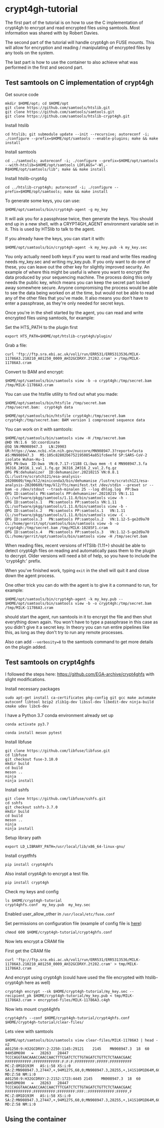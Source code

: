# crypt4gh-tutorial

The first part of the tutorial is on how to use the C implementation of crypt4gh to encrypt and read encrypted files using samtools. Most information was shared with by Robert Davies.

The second part of the tutorial will handle crypt4gh on FUSE mounts. This will allow for encryption and reading / manipulating of encrypted files by any tools on the system.

The last part is how to use the container to also achieve what was performed in the first and second part.

## Test samtools on C implementation of crypt4gh

Get source code
```
mkdir $HOME/opt; cd $HOME/opt
git clone https://github.com/samtools/htslib.git
git clone https://github.com/samtools/samtools.git
git clone https://github.com/samtools/htslib-crypt4gh.git
```

Install htslib
```
cd htslib; git submodule update --init --recursive; autoreconf -i; ./configure --prefix=$HOME/opt/samtools --enable-plugins; make && make install
```

Install samtools
```
cd ../samtools; autoreconf -i; ./configure --prefix=$HOME/opt/samtools --with-htslib=$HOME/opt/samtools LDFLAGS="-Wl,-R$HOME/opt/samtools/lib"; make && make install
```

Install htslib-crypt4g
```
cd ../htslib-crypt4gh; autoreconf -i; ./configure --prefix=$HOME/opt/samtools; make && make install
```

To generate some keys, you can use:
```
$HOME/opt/samtools/bin/crypt4gh-agent -g my_key
```
It will ask you for a passphrase twice, then generate the keys. You should end up in a new shell, with a CRYPT4GH_AGENT environment variable set in it. This is used by HTSlib to talk to the agent.

If you already have the keys, you can start it with:
```
$HOME/opt/samtools/bin/crypt4gh-agent -k my_key.pub -k my_key.sec
```

You only actually need both keys if you want to read and write files reading needs my_key.sec and writing my_key.pub. If you only want to do one of these, you can leave out the other key for slightly improved security. An example of where this might be useful is where you want to encrypt the data produced by your sequencing machine. The process doing this only needs the public key, which means you can keep the secret part locked away somewhere secure. Anyone compromising the process would be able to see the data being worked on at the time, but would not be able to read any of the other files that you've made. It also means you don't have to enter a passphrase, as they're only needed for secret keys.

Once you're in the shell started by the agent, you can read and write encrypted files using samtools, for example:

Set the HTS_PATH to the plugin first
```
export HTS_PATH=$HOME/opt/htslib-crypt4gh/plugin/
```

Grab a file:
```
curl 'ftp://ftp.sra.ebi.ac.uk/vol1/run/ERR531/ERR5313536/MILK-11786A3.210210_A01250_0009_AH32GCDRXY.2t282.cram' > /tmp/MILK-11786A3.cram
```
Convert to BAM and encrypt:
```
$HOME/opt/samtools/bin/samtools view -b -o crypt4gh:/tmp/secret.bam /tmp/MILK-11786A3.cram
```
You can use the htsfile utility to find out what you made:
```
$HOME/opt/samtools/bin/htsfile /tmp/secret.bam
/tmp/secret.bam:  crypt4gh data
```
```
$HOME/opt/samtools/bin/htsfile crypt4gh:/tmp/secret.bam
crypt4gh:/tmp/secret.bam: BAM version 1 compressed sequence data
```
You can work on it with samtools:
```
$HOME/opt/samtools/bin/samtools view -H /tmp/secret.bam
@HD	VN:1.6	SO:coordinate
@SQ	SN:MN908947.3	LN:29903	UR:https://www.ncbi.nlm.nih.gov/nuccore/MN908947.3?report=fasta	AS:MN908947.3	M5:105c82802b67521950854a851fc6eefd	SP:SARS-CoV-2 isolate Wuhan-Hu-1
@PG	PN:bwa	ID:bwa	VN:0.7.17-r1188	CL:bwa mem -t 4 MN908947.3.fa 36316_2#316_1_val_1.fq.gz 36316_2#316_2_val_2.fq.gz
@PG	PN:dehumanizer	ID:dehumanizer.20210215	VN:0.8.1	CL:/lustre/scratch121/esa-analysis-20200609/tmp/kl2/miniconda3/bin/dehumanise /lustre/scratch121/esa-analysis-20200609/tmp/kl2/ftc/manifest.txt /dev/stdin --preset sr --bam -o /dev/stdout --trash-minalen 25 --log dhlog.log	PP:bwa
@PG	ID:samtools	PN:samtools	PP:dehumanizer.20210215	VN:1.11	CL:/software/pkgg/samtools/1.11.0/bin/samtools view -h -
@PG	ID:samtools.1	PN:samtools	PP:samtools	VN:1.11	CL:/software/pkgg/samtools/1.11.0/bin/samtools view -b -
@PG	ID:samtools.2	PN:samtools	PP:samtools.1	VN:1.11	CL:/software/pkgg/samtools/1.11.0/bin/samtools view -C -
@PG	ID:samtools.3	PN:samtools	PP:samtools.2	VN:1.12-5-ge2d9a70	CL:/home/gerrit/opt/samtools/bin/samtools view -b -o crypt4gh:/tmp/secret.bam /tmp/MILK-10285F1.cram
@PG	ID:samtools.4	PN:samtools	PP:samtools.3	VN:1.12-5-ge2d9a70	CL:/home/gerrit/opt/samtools/bin/samtools view -H /tmp/secret.bam
```

When reading files, recent versions of HTSlib (1.11+) should be able to detect crypt4gh files on reading and automatically pass them to the plugin to decrypt. Older versions will need a bit of help, so you have to include the 'crypt4gh:' prefix.

When you've finished work, typing `exit` in the shell will quit it and close down the agent process.

One other trick you can do with the agent is to give it a command to run,
for example:
```
$HOME/opt/samtools/bin/crypt4gh-agent -k my_key.pub -- $HOME/opt/samtools/bin/samtools view -b -o crypt4gh:/tmp/secret.bam /tmp/MILK-11786A3.cram
```
should start the agent, run samtools in it to encrypt the file and then shut everything down again. You won't have to type a passphrase in this case as you didn't give it a secret key. In theory you can run entire pipelines like this, as long as they don't try to run any remote processes.

Also can add `--verbosity=8` to the samtools command to get more details on the plugin added.

## Test samtools on crypt4ghfs

I followed the steps here: https://github.com/EGA-archive/crypt4ghfs with slight modifications.

Install necessary packages
```
sudo apt-get install ca-certificates pkg-config git gcc make automake autoconf libtool bzip2 zlib1g-dev libssl-dev libedit-dev ninja-build cmake udev libc6-dev
```

I have a Python 3.7 conda environment already set up

```
conda activate py3.7
```

```
conda install meson pytest
```

Install libfuse
```
git clone https://github.com/libfuse/libfuse.git
cd libfuse
git checkout fuse-3.10.0
mkdir build
cd build
meson ..
ninja
ninja install
```

Install sshfs
```
git clone https://github.com/libfuse/sshfs.git
cd sshfs
git checkout sshfs-3.7.0
mkdir build
cd build
meson ..
ninja
ninja install
```

Setup library path
```
export LD_LIBRARY_PATH=/usr/local/lib/x86_64-linux-gnu/
```

Install cryptfhfs
```
pip install crypt4ghfs
```

Also install crypt4gh to encrypt a test file.
```
pip install crypt4gh
```

Check my keys and config
```
ls $HOME/crypt4gh-tutorial
crypt4ghfs.conf  my_key.pub  my_key.sec
```

Enabled user_allow_other in `/usr/local/etc/fuse.conf`

Set permissions on configuration file (example of config file is [here](crypt4ghfs.conf))
```
chmod 600 $HOME/crypt4gh-tutorial/crypt4ghfs.conf
```
Now lets encrypt a CRAM file

First get the CRAM file
```
curl 'ftp://ftp.sra.ebi.ac.uk/vol1/run/ERR531/ERR5313536/MILK-11786A3.210210_A01250_0009_AH32GCDRXY.2t282.cram' > tmp/MILK-11786A3.cram
```

And encrypt using crypt4gh (could have used the file encrypted with htslib-crypt4gh here as well)

```
crypt4gh encrypt --sk $HOME/crypt4gh-tutorial/my_key.sec --recipient_pk $HOME/crypt4gh-tutorial/my_key.pub < tmp/MILK-11786A3.cram > encrypted-files/MILK-11786A3.c4gh
```

Now lets mount crypt4ghfs

```
crypt4ghfs --conf $HOME/crypt4gh-tutorial/crypt4ghfs.conf $HOME/crypt4gh-tutorial/clear-files/
```

Lets view with samtools
```
$HOME/opt/samtools/bin/samtools view clear-files/MILK-11786A3 | head -n2
A01250:9:H32GCDRXY:2:2250:1145:29121	2145	MN908947.3	18	60	94H58M69H	=	28263	28447	TCCCAGGTAACAAACCAACCAACTTTCGATCTCTTGTAGATCTGTTCTCTAAACGAAC	FFFFFFFFFFFF:FFFFFFFFFFFF:F:F:F:FFFFFFFFF:FFFFF:FFFFFFFFFF	MC:Z:8M1D193M	AS:i:58	XS:i:0	SA:Z:MN908947.3,27447,+,94M127S,60,0;MN908947.3,28255,+,141S16M1D64M,60,4;	MD:Z:58	NM:i:0
A01250:9:H32GCDRXY:2:2152:1723:4445	2145	MN908947.3	18	60	94H58M69H	=	28263	28447	TCCCAGGTAACAAACCAACCAACTTTCGATCTCTTGTAGATCTGTTCTCTAAACGAAC	FFFFFFFFFFFF:FFFFFFFFFF:FFFFFFFF:FFF::FFFFFFFFFFFF:FFFFF,F	MC:Z:8M1D193M	AS:i:58	XS:i:0	SA:Z:MN908947.3,27447,+,94M127S,60,0;MN908947.3,28255,+,141S16M1D64M,60,4;	MD:Z:58	NM:i:0
```
## Using the container
